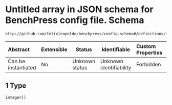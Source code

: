 # Untitled array in JSON schema for BenchPress config file. Schema

```txt
http://github.com/felixleopoldo/benchpress/config.schema#/definitions/flexnonnegintnull/anyOf/1
```




| Abstract            | Extensible | Status         | Identifiable            | Custom Properties | Additional Properties | Access Restrictions | Defined In                                                               |
| :------------------ | ---------- | -------------- | ----------------------- | :---------------- | --------------------- | ------------------- | ------------------------------------------------------------------------ |
| Can be instantiated | No         | Unknown status | Unknown identifiability | Forbidden         | Allowed               | none                | [config.schema.json\*](../out/config.schema.json "open original schema") |

## 1 Type

`integer[]`
